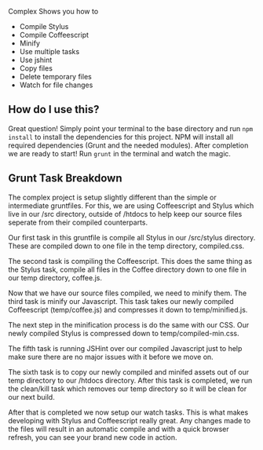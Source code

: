 Complex Shows you how to

* Compile Stylus
* Compile Coffeescript
* Minify
* Use multiple tasks
* Use jshint
* Copy files
* Delete temporary files
* Watch for file changes

## How do I use this?
Great question! Simply point your terminal to the base directory and run `npm install` to install the
dependencies for this project. NPM will install all required dependencies (Grunt and the needed modules).
After completion we are ready to start! Run `grunt` in the terminal and watch the magic.

## Grunt Task Breakdown
The complex project is setup slightly different than the simple or intermediate gruntfiles. For this, we
are using Coffeescript and Stylus which live in our /src directory, outside of /htdocs to help keep our
source files seperate from their compiled counterparts.

Our first task in this gruntfile is compile all Stylus in our /src/stylus directory. These are compiled down
to one file in the temp directory, compiled.css.

The second task is compiling the Coffeescript. This does the same thing as the Stylus task, compile all files
in the Coffee directory down to one file in our temp directory, coffee.js.

Now that we have our source files compiled, we need to minify them. The third task is minify our Javascript.
This task takes our newly compiled Coffeescript (temp/coffee.js) and compresses it down to temp/minified.js.

The next step in the minification process is do the same with our CSS. Our newly compiled Stylus is compressed
down to temp/compiled-min.css.

The fifth task is running JSHint over our compiled Javascript just to help make sure there are no major issues
with it before we move on.

The sixth task is to copy our newly compiled and minifed assets out of our temp directory to our /htdocs
directory. After this task is completed, we run the clean/kill task which removes our temp directory so
it will be clean for our next build.

After that is completed we now setup our watch tasks. This is what makes developing with Stylus and 
Coffeescript really great. Any changes made to the files will result in an automatic compile and with a quick 
browser refresh, you can see your brand new code in action.